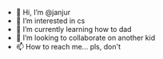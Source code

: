 - 👋 Hi, I’m @janjur
- 👀 I’m interested in cs
- 🌱 I’m currently learning how to dad
- 💞️ I’m looking to collaborate on another kid
- 📫 How to reach me... pls, don't
